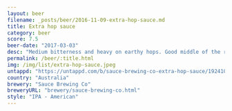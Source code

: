 ```yaml
---
layout: beer
filename: _posts/beer/2016-11-09-extra-hop-sauce.md
title: Extra hop sauce
category: beer
score: 7.5
beer-date: "2017-03-03"
desc: "Medium bitterness and heavy on earthy hops. Good middle of the road IPA"
permalink: /beer/:title.html
img: /img/list/extra-hop-sauce.jpeg
untappd: "https://untappd.com/b/sauce-brewing-co-extra-hop-sauce/1924103"
country: "Australia"
brewery: "Sauce Brewing Co"
breweryURL: "brewery/sauce-brewing-co.html"
style: "IPA - American"
---
```

